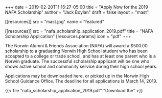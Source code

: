 +++
date = 2019-02-20T11:16:27-05:00
title = "Apply Now for the 2019 NAFA Scholarship"
author = "Jack Boylan"
draft = false
layout  = "mast"

[[resources]]
  src  = "mast.jpg"
  name = "featured"

[[resources]]
  src   = "nafa_scholarship_application_2019.pdf"
  title = "NAFA Scholarship Application"
  [resources.params]
    icon = "pdf"
+++

The Norwin Alumni & Friends Association (NAFA) will award a $500.00 scholarship to a graduating Norwin High School student who has been accepted to a college or trade school, and has at least one parent who is a Norwin graduate. The successful scholarship applicant will be one who shows active school and community service during their high school years.

Applications may be downloaded here, or picked up in the Norwin High School Guidance Office. The deadline for all applications is March 14, 2019.

{{< file "nafa_scholarship_application_2019.pdf" "Download the" >}}
